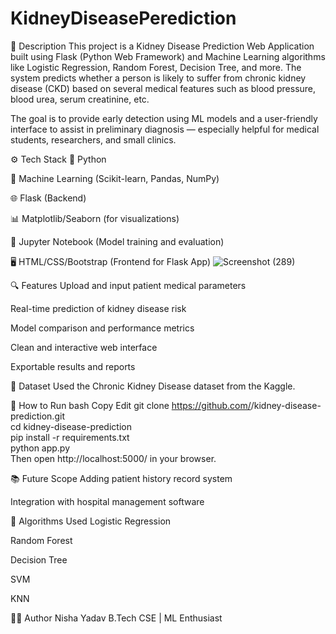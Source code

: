 # KidneyDiseasePerediction
🧾 Description
This project is a Kidney Disease Prediction Web Application built using Flask (Python Web Framework) and Machine Learning algorithms like Logistic Regression, Random Forest, Decision Tree, and more. The system predicts whether a person is likely to suffer from chronic kidney disease (CKD) based on several medical features such as blood pressure, blood urea, serum creatinine, etc.

The goal is to provide early detection using ML models and a user-friendly interface to assist in preliminary diagnosis — especially helpful for medical students, researchers, and small clinics.

⚙️ Tech Stack
🐍 Python

🔬 Machine Learning (Scikit-learn, Pandas, NumPy)

🌐 Flask (Backend)

📊 Matplotlib/Seaborn (for visualizations)

🧪 Jupyter Notebook (Model training and evaluation)

🖥 HTML/CSS/Bootstrap (Frontend for Flask App)
![Screenshot (289)](https://github.com/user-attachments/assets/95c8087b-101a-449c-95ff-c43907f84f28)



🔍 Features
Upload and input patient medical parameters

Real-time prediction of kidney disease risk

Model comparison and performance metrics

Clean and interactive web interface

Exportable results and reports

📁 Dataset
Used the Chronic Kidney Disease dataset from the Kaggle.

🚀 How to Run
bash
Copy
Edit
git clone https://github.com/<your-username>/kidney-disease-prediction.git  
cd kidney-disease-prediction  
pip install -r requirements.txt  
python app.py  
Then open http://localhost:5000/ in your browser.



📚 Future Scope
Adding patient history record system

Integration with hospital management software



🧠 Algorithms Used
Logistic Regression

Random Forest

Decision Tree

SVM

KNN 

🙋‍♀️ Author
Nisha Yadav
B.Tech CSE | ML Enthusiast

